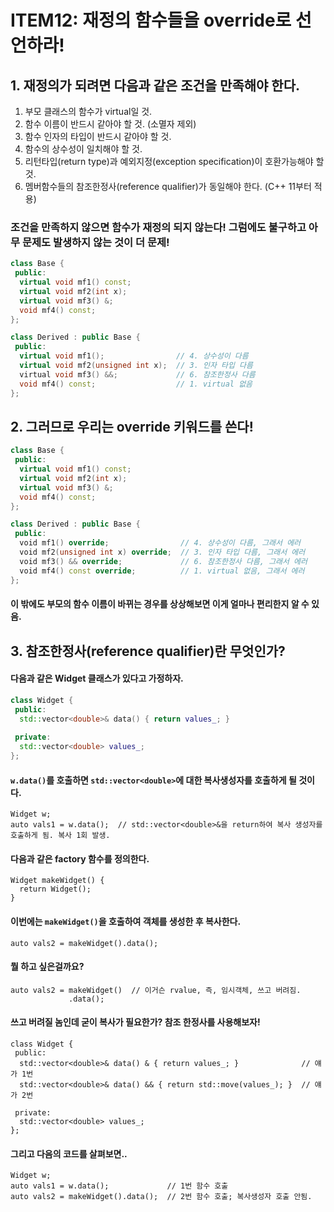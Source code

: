 # ITEM12: 재정의 함수들을 override로 선언하라!

## 1. 재정의가 되려면 다음과 같은 조건을 만족해야 한다.
1. 부모 클래스의 함수가 virtual일 것.
2. 함수 이름이 반드시 같아야 할 것. (소멸자 제외)
3. 함수 인자의 타입이 반드시 같아야 할 것.
4. 함수의 상수성이 일치해야 할 것.
5. 리턴타입(return type)과 예외지정(exception specification)이 호환가능해야 할 것.
6. 멤버함수들의 참조한정사(reference qualifier)가 동일해야 한다. (C++ 11부터 적용)

### 조건을 만족하지 않으면 함수가 재정의 되지 않는다! 그럼에도 불구하고 아무 문제도 발생하지 않는 것이 더 문제!
```c++
class Base {
 public:
  virtual void mf1() const;
  virtual void mf2(int x);
  virtual void mf3() &;
  void mf4() const;
};

class Derived : public Base {
 public:
  virtual void mf1();                // 4. 상수성이 다름
  virtual void mf2(unsigned int x);  // 3. 인자 타입 다름
  virtual void mf3() &&;             // 6. 참조한정사 다름
  void mf4() const;                  // 1. virtual 없음
};
```

## 2. 그러므로 우리는 override 키워드를 쓴다!
```c++
class Base {
 public:
  virtual void mf1() const;
  virtual void mf2(int x);
  virtual void mf3() &;
  void mf4() const;
};

class Derived : public Base {
 public:
  void mf1() override;                // 4. 상수성이 다름, 그래서 에러
  void mf2(unsigned int x) override;  // 3. 인자 타입 다름, 그래서 에러
  void mf3() && override;             // 6. 참조한정사 다름, 그래서 에러
  void mf4() const override;          // 1. virtual 없음, 그래서 에러
};
```
#### 이 밖에도 부모의 함수 이름이 바뀌는 경우를 상상해보면 이게 얼마나 편리한지 알 수 있음.

## 3. 참조한정사(reference qualifier)란 무엇인가?
#### 다음과 같은 Widget 클래스가 있다고 가정하자.
```c++
class Widget {
 public:
  std::vector<double>& data() { return values_; }
  
 private:
  std::vector<double> values_;
};
```
#### ```w.data()```를 호출하면 ```std::vector<double>```에 대한 복사생성자를 호출하게 될 것이다.
```
Widget w;
auto vals1 = w.data();  // std::vector<double>&을 return하여 복사 생성자를 호출하게 됨. 복사 1회 발생.
```
#### 다음과 같은 factory 함수를 정의한다.
```
Widget makeWidget() {
  return Widget();
}
```
#### 이번에는 ```makeWidget()```을 호출하여 객체를 생성한 후 복사한다.
```
auto vals2 = makeWidget().data();
```
#### 뭘 하고 싶은걸까요?
```
auto vals2 = makeWidget()  // 이거슨 rvalue, 즉, 임시객체, 쓰고 버려짐.
             .data();
```
#### 쓰고 버려질 놈인데 굳이 복사가 필요한가? 참조 한정사를 사용해보자!
```
class Widget {
 public:
  std::vector<double>& data() & { return values_; }              // 얘가 1번
  std::vector<double>& data() && { return std::move(values_); }  // 얘가 2번
  
 private:
  std::vector<double> values_;
};
```
#### 그리고 다음의 코드를 살펴보면..
```
Widget w;
auto vals1 = w.data();             // 1번 함수 호출
auto vals2 = makeWidget().data();  // 2번 함수 호출; 복사생성자 호출 안됨.
```

